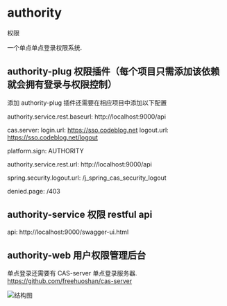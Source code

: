 # authority
权限

一个单点单点登录权限系统.

## authority-plug     权限插件（每个项目只需添加该依赖就会拥有登录与权限控制）

添加 authority-plug 插件还需要在相应项目中添加以下配置

authority.service.rest.baseurl: http://localhost:9000/api

cas.server:
 login.url: https://sso.codeblog.net
 logout.url: https://sso.codeblog.net/logout

platform.sign: AUTHORITY

authority.service.rest.url: http://localhost:9000/api

spring.security.logout.url: /j_spring_cas_security_logout

denied.page: /403

## authority-service  权限 restful api

api:  http://localhost:9000/swagger-ui.html

## authority-web      用户权限管理后台

单点登录还需要有 CAS-server 单点登录服务器. https://github.com/freehuoshan/cas-server


![结构图](http://7xire1.com1.z0.glb.clouddn.com/%E5%9B%BE%E8%A1%A82.png)

